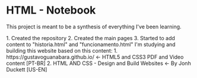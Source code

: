 # HTML - Notebook
This project is meant to be a synthesis of everything I've been learning.

<THE PROGRESS MADE SO FAR>
1. Created the repository
2. Created the main pages
3. Started to add content to "historia.html" and "funcionamento.html"

<BIBLIOGRAPHY>
 I'm studying and building this website based on this content:
1. https://gustavoguanabara.github.io/  <- HTML5 and CSS3 PDF and Video content [PT-BR]
2. HTML AND CSS - Design and Build Websites <- By Jonh Duckett [US-EN]
